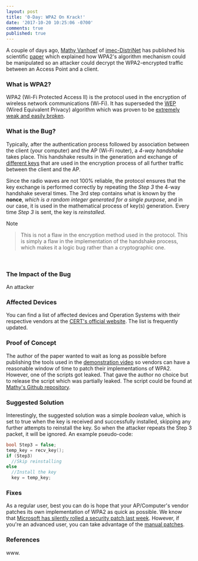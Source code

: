 ```yaml
---
layout: post
title: '0-Day: WPA2 On Krack!'
date: '2017-10-20 10:25:06 -0700'
comments: true
published: true
---
```

A couple of days ago, [Mathy Vanhoef](https://twitter.com/vanhoefm) of [imec-DistriNet](https://distrinet.cs.kuleuven.be/) has published his scientific [paper](https://papers.mathyvanhoef.com/ccs2017.pdf) which explained how WPA2's algorithm mechanism could be manipulated so an attacker could decrypt the WPA2-encrypted traffic between an Access Point and a client.<!--break-->
<br>

### **What is WPA2?**

WPA2 (Wi-Fi Protected Access II) is the protocol used in the encryption of wireless network communications (Wi-Fi). It has superseded the [WEP](https://en.wikipedia.org/wiki/Wired_Equivalent_Privacy) (Wired Equivalent Privacy) algorithm which was proven to be [extremely weak and easily broken](https://eprint.iacr.org/2007/120.pdf).
<br>

### **What is the Bug?**

Typically, after the authentication process followed by association between the client (your computer) and the AP (Wi-Fi router), a _4-way handshake_ takes place. This handshake results in the generation and exchange of [ different keys](https://security.stackexchange.com/a/149236) that are used in the encryption process of all further traffic between the client and the AP.

Since the radio waves are not 100% reliable, the protocol ensures that the key exchange is performed correctly by repeating the _Step 3_ the 4-way handshake several times. The 3rd step contains what is known by the **nonce**, _which is a random integer generated for a single purpose_, and in our case, it is used in the mathematical process of key(s) generation. Every time _Step 3_ is sent, the key is _reinstalled_.

Note
> This is not a flaw in the encryption method used in the protocol. This is simply a flaw in the implementation of the handshake process, which makes it a logic bug rather than a cryptographic one.
<br>


### **The Impact of the Bug**

An attacker
<br>

### **Affected Devices**

You can find a list of affected devices and Operation Systems with their respective vendors at the [CERT's official website](https://www.kb.cert.org/vuls/byvendor?searchview&Query=FIELD+Reference=228519&SearchOrder=4). The list is frequently updated.
<br>

### **Proof of Concept**

The author of the paper wanted to wait as long as possible before publishing the tools used in the [demonstration video](https://www.youtube.com/watch?v=Oh4WURZoR98) so vendors can have a reasonable window of time to patch their implementations of WPA2. However, one of the scripts got leaked. That gave the author no choice but to release the script which was partially leaked.
The script could be found at [Mathy's Github repository](https://github.com/vanhoefm/krackattacks-test-ap-ft).
<br>
 
### **Suggested Solution**

Interestingly, the suggested solution was a simple _boolean_ value, which is set to true when the key is received and successfully installed, skipping any further attempts to reinstall the key. So when the attacker repeats the Step 3 packet, it will be ignored. An example pseudo-code:

```c
bool Step3 = false;
temp_key = recv_key();
if (Step3)
  //Skip reinstalling
else
  //Install the key
  key = temp_key;
```

### **Fixes**
As a regular user, best you can do is hope that your AP/Computer's vendor patches its own implementation of WPA2 as quick as possible. We know that [Microsoft has silently rolled a security patch last week](https://www.theverge.com/2017/10/16/16481818/wi-fi-attack-response-security-patches). However, if you're an advanced user, you can take advantage of the [manual patches](https://github.com/kristate/krackinfo).
<br>
  
### **References**
www.
